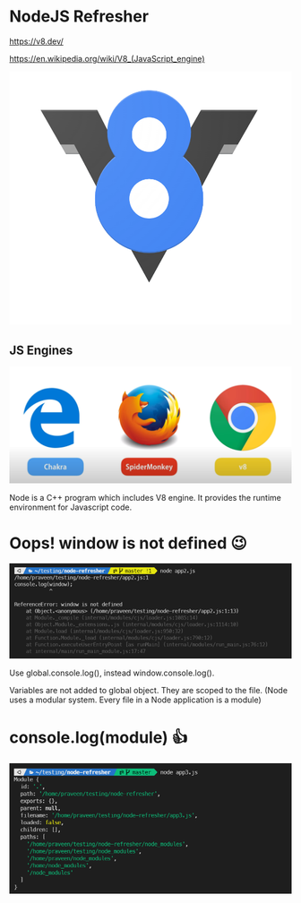 # NodeJS Refresher

https://v8.dev/

https://en.wikipedia.org/wiki/V8_(JavaScript_engine)

![V8 Engine](v8.png)

## JS Engines

![JS Engines](js-engines.png)

Node is a C++ program which includes V8 engine. It provides the runtime environment for Javascript code.

# Oops! window is not defined 😉

![window undefined](window-undefined.png)

Use global.console.log(), instead window.console.log().

Variables are not added to global object. They are scoped to the file. (Node uses a modular system. Every file in a Node application is a module)

# console.log(module) 👍

![module logged](modules.png)